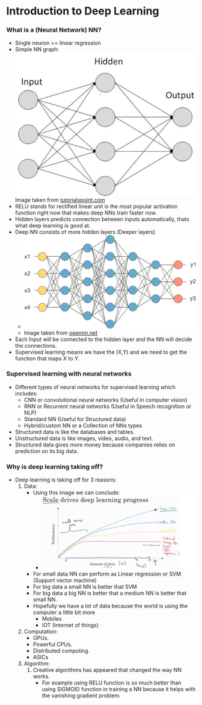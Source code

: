 # Introduction to Deep Learning

### What is a (Neural Network) NN?

- Single neuron == linear regression
- Simple NN graph:
  ![](Images/Others/01.jpg)
  Image taken from [tutorialspoint.com](tutorialspoint.com)
- RELU stands for rectified linear unit is the most popular activation function right now that makes deep NNs train faster now.
- Hidden layers predicts connection between inputs automatically, thats what deep learning is good at.
- Deep NN consists of more hidden layers (Deeper layers)
  - ![](Images/Others/02.png)
  - Image taken from [opennn.net](opennn.net)
- Each Input will be connected to the hidden layer and the NN will decide the connections.
- Supervised learning means we have the (X,Y) and we need to get the function that maps X to Y.

### Supervised learning with neural networks

- Different types of neural networks for supervised learning which includes:
  - CNN or convolutional neural networks (Useful in computer vision)
  - RNN or Recurrent neural networks (Useful in Speech recognition or NLP)
  - Standard NN (Useful for Structured data)
  - Hybrid/custom NN or a Collection of NNs types
- Structured data is like the databases and tables.
- Unstructured data is like images, video, audio, and text.
- Structured data gives more money because companies relies on prediction on its big data.

### Why is deep learning taking off?

- Deep learning is taking off for 3 reasons:
  1. Data:
     - Using this image we can conclude:
       - ![](Images/11.png)
     - For small data NN can perform as Linear regression or SVM (Support vector machine)
     - For big data a small NN is better that SVM
     - For big data a big NN is better that a medium NN is better that small NN.
     - Hopefully we have a lot of data because the world is using the computer a little bit more
       - Mobiles
       - IOT (Internet of things)
  2. Computation:
     - GPUs.
     - Powerful CPUs.
     - Distributed computing.
     - ASICs
  3. Algorithm:
     1. Creative algorithms has appeared that changed the way NN works.
        - For example using RELU function is so much better than using SIGMOID function in training a NN because it helps with the vanishing gradient problem.
